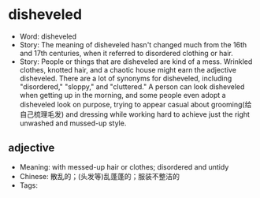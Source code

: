 # disheveled

- Word: disheveled
- Story: The meaning of disheveled hasn't changed much from the 16th and 17th centuries, when it referred to disordered clothing or hair.
- Story: People or things that are disheveled are kind of a mess. Wrinkled clothes, knotted hair, and a chaotic house might earn the adjective disheveled. There are a lot of synonyms for disheveled, including "disordered," "sloppy," and "cluttered." A person can look disheveled when getting up in the morning, and some people even adopt a disheveled look on purpose, trying to appear casual about grooming(给自己梳理毛发) and dressing while working hard to achieve just the right unwashed and mussed-up style.

## adjective

- Meaning: with messed-up hair or clothes; disordered and untidy
- Chinese: 散乱的；(头发等)乱蓬蓬的；服装不整洁的
- Tags: 

